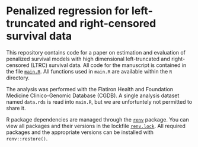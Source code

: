 # Penalized regression for left-truncated and right-censored survival data
This repository contains code for a paper on estimation and evaluation of penalized survival models with high dimensional left-truncated and right-censored (LTRC) survival data. All code for the manuscript is contained in the file [`main.R`](main.R). All functions used in `main.R` are available within the `R` directory.

The analysis was performed with the Flatiron Health and Foundation Medicine Clinico-Genomic Database (CGDB). A single analysis dataset named `data.rds` is read into `main.R`, but we are unfortuntely not permitted to share it. 

R package dependencies are managed through the [`renv`](https://rstudio.github.io/renv/articles/renv.html) package. You can view all packages and their versions in the lockfile [`renv.lock`](renv.lock). All required packages and the appropriate versions can be installed with `renv::restore()`.
